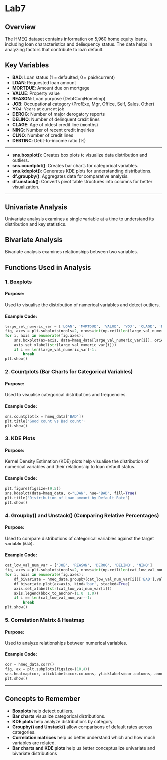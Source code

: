 # Lab7

## Overview
The HMEQ dataset contains information on 5,960 home equity loans, including loan characteristics and delinquency status. The data helps in analyzing factors that contribute to loan default.

## Key Variables
- **BAD**: Loan status (1 = defaulted, 0 = paid/current)
- **LOAN**: Requested loan amount
- **MORTDUE**: Amount due on mortgage
- **VALUE**: Property value
- **REASON**: Loan purpose (DebtCon/HomeImp)
- **JOB**: Occupational category (ProfExe, Mgr, Office, Self, Sales, Other)
- **YOJ**: Years at current job
- **DEROG**: Number of major derogatory reports
- **DELINQ**: Number of delinquent credit lines
- **CLAGE**: Age of oldest credit line (months)
- **NINQ**: Number of recent credit inquiries
- **CLNO**: Number of credit lines
- **DEBTINC**: Debt-to-income ratio (%)
---

- **sns.boxplot()**: Creates box plots to visualize data distribution and outliers.
- **sns.countplot()**: Creates bar charts for categorical variables.
- **sns.kdeplot()**: Generates KDE plots for understanding distributions.
- **df.groupby()**: Aggregates data for comparative analysis.
- **df.unstack()**: Converts pivot table structures into columns for better visualization.

---
## Univariate Analysis
Univariate analysis examines a single variable at a time to understand its distribution and key statistics.
## Bivariate Analysis
Bivariate analysis examines relationships between two variables.

## Functions Used in Analysis
### 1. **Boxplots**
#### Purpose:
Used to visualise the distribution of numerical variables and detect outliers.
#### Example Code:
```python
large_val_numeric_var = ['LOAN', 'MORTDUE', 'VALUE', 'YOJ', 'CLAGE', 'DEBTINC', 'CLNO']
fig, axes = plt.subplots(ncols=2, nrows=int(np.ceil(len(large_val_numeric_var)/2)), figsize=(32, 64))
for i, axis in enumerate(fig.axes):
    sns.boxplot(ax=axis, data=hmeq_data[large_val_numeric_var[i]], orient='h')
    axis.set_xlabel(str(large_val_numeric_var[i]))
    if i == len(large_val_numeric_var)-1:
        break
plt.show()
```

### 2. **Countplots** (Bar Charts for Categorical Variables)
#### Purpose:
Used to visualise categorical distributions and frequencies.
#### Example Code:
```python
sns.countplot(x = hmeq_data['BAD'])
plt.title('Good count vs Bad count')
plt.show()
```

### 3. **KDE Plots**
#### Purpose:
Kernel Density Estimation (KDE) plots help visualise the distribution of numerical variables and their relationship to loan default status.
#### Example Code:
```python
plt.figure(figsize=(9,5))
sns.kdeplot(data=hmeq_data, x="LOAN", hue="BAD", fill=True)
plt.title('Distribution of Loan amount by Default Rate')
plt.show()
```

### 4. **Groupby() and Unstack()** (Comparing Relative Percentages)
#### Purpose:
Used to compare distributions of categorical variables against the target variable (`BAD`).
#### Example Code:
```python
cat_low_val_num_var = ['JOB', 'REASON', 'DEROG', 'DELINQ', 'NINQ']
fig, axes = plt.subplots(ncols=2, nrows=int(np.ceil(len(cat_low_val_num_var)/2)), figsize=(32, 32))
for i, axis in enumerate(fig.axes):
    df_bivariate = hmeq_data.groupby(cat_low_val_num_var[i])['BAD'].value_counts(normalize=True).unstack()
    df_bivariate.plot(ax=axis, kind='bar', stacked=True)
    axis.set_xlabel(str(cat_low_val_num_var[i]))
    axis.legend(bbox_to_anchor=(1.0, 1.0))
    if i == len(cat_low_val_num_var)-1:
        break
plt.show()
```

### 5. **Correlation Matrix & Heatmap**
#### Purpose:
Used to analyze relationships between numerical variables.
#### Example Code:
```python
cor = hmeq_data.corr()
fig, ax = plt.subplots(figsize=(10,8))
sns.heatmap(cor, xticklabels=cor.columns, yticklabels=cor.columns, annot=True, cmap="YlGnBu", ax=ax)
plt.show()
```

---

## Concepts to Remember
- **Boxplots** help detect outliers.
- **Bar charts** visualize categorical distributions.
- **KDE plots** help analyze distributions by category.
- **Groupby() and Unstack()** allow comparisons of default rates across categories.
- **Correlation matrices** help us better understand which and how much variables are related.
- **Bar charts and KDE plots** help us better conceptualize univariate and bivariate distributions
